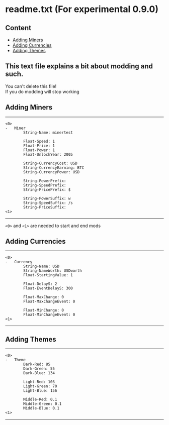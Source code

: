 # readme.txt (For experimental 0.9.0)  
  
## Content
* [Adding Miners](#Adding-Miners)
* [Adding Currencies](#Adding-Currencies)
* [Adding Themes](#Adding-Themes)
  
## This text file explains a bit about modding and such. 
You can't delete this file!  
If you do modding will stop working  
  
  
## Adding Miners
  
  
___
```
<0>
- 	Miner
		String-Name: minertest

		Float-Speed: 1
		Float-Price: 1
		Float-Power: 1
		Float-UnlockYear: 2005

		String-CurrencyCost: USD
		String-CurrencyEarning: BTC
		String-CurrencyPower: USD

		String-PowerPrefix:
		String-SpeedPrefix:
		String-PricePrefix: $

		String-PowerSuffix: w
		String-SpeedSuffix: /s
		String-PriceSuffix:
<1>
```

___

 `<0>` and `<1>` are needed to start and end mods

  
## Adding Currencies
___
```
<0>
- 	Currency
		String-Name: USD
		String-NameWorth: USDworth
		Float-StartingValue: 1

		Float-DelayS: 2
		Float-EventDelayS: 300

		Float-MaxChange: 0
		Float-MaxChangeEvent: 0

		Float-MinChange: 0
		Float-MinChangeEvent: 0
<1>
```
___

## Adding Themes  
___
```
<0>
- 	Theme
		Dark-Red: 85
		Dark-Green: 55
		Dark-Blue: 134
		
		Light-Red: 103
		Light-Green: 70
		Light-Blue: 156
		
		Middle-Red: 0.1
		Middle-Green: 0.1
		Middle-Blue: 0.1
<1>
```
___
